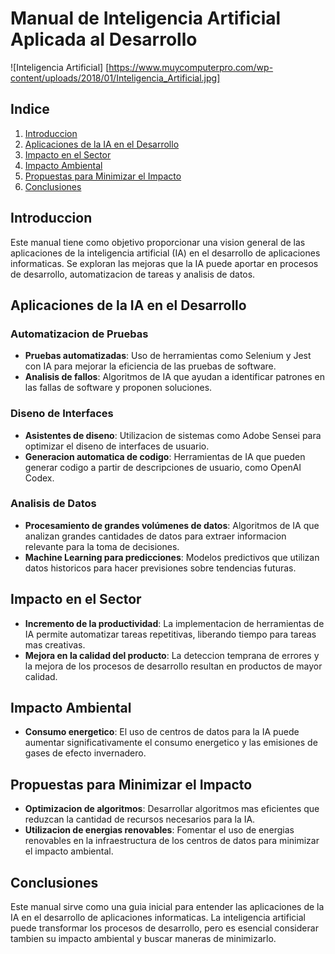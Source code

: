 # Manual de Inteligencia Artificial Aplicada al Desarrollo
![Inteligencia Artificial] [https://www.muycomputerpro.com/wp-content/uploads/2018/01/Inteligencia_Artificial.jpg]

## Indice
1. [Introduccion](#introduccion)
2. [Aplicaciones de la IA en el Desarrollo](#aplicaciones-de-la-ia-en-el-desarrollo)
3. [Impacto en el Sector](#impacto-en-el-sector)
4. [Impacto Ambiental](#impacto-ambiental)
5. [Propuestas para Minimizar el Impacto](#propuestas-para-minimizar-el-impacto)
6. [Conclusiones](#conclusiones)


## Introduccion
Este manual tiene como objetivo proporcionar una vision general de las aplicaciones de la inteligencia artificial (IA) en el desarrollo de aplicaciones informaticas. Se exploran las mejoras que la IA puede aportar en procesos de desarrollo, automatizacion de tareas y analisis de datos.


## Aplicaciones de la IA en el Desarrollo
### Automatizacion de Pruebas
- **Pruebas automatizadas**: Uso de herramientas como Selenium y Jest con IA para mejorar la eficiencia de las pruebas de software.
- **Analisis de fallos**: Algoritmos de IA que ayudan a identificar patrones en las fallas de software y proponen soluciones.


### Diseno de Interfaces
- **Asistentes de diseno**: Utilizacion de sistemas como Adobe Sensei para optimizar el diseno de interfaces de usuario.
- **Generacion automatica de codigo**: Herramientas de IA que pueden generar codigo a partir de descripciones de usuario, como OpenAI Codex.


### Analisis de Datos
- **Procesamiento de grandes volúmenes de datos**: Algoritmos de IA que analizan grandes cantidades de datos para extraer informacion relevante para la toma de decisiones.
- **Machine Learning para predicciones**: Modelos predictivos que utilizan datos historicos para hacer previsiones sobre tendencias futuras.


## Impacto en el Sector
- **Incremento de la productividad**: La implementacion de herramientas de IA permite automatizar tareas repetitivas, liberando tiempo para tareas mas creativas.
- **Mejora en la calidad del producto**: La deteccion temprana de errores y la mejora de los procesos de desarrollo resultan en productos de mayor calidad.


## Impacto Ambiental
- **Consumo energetico**: El uso de centros de datos para la IA puede aumentar significativamente el consumo energetico y las emisiones de gases de efecto invernadero.


## Propuestas para Minimizar el Impacto
- **Optimizacion de algoritmos**: Desarrollar algoritmos mas eficientes que reduzcan la cantidad de recursos necesarios para la IA.
- **Utilizacion de energias renovables**: Fomentar el uso de energias renovables en la infraestructura de los centros de datos para minimizar el impacto ambiental.


## Conclusiones
Este manual sirve como una guia inicial para entender las aplicaciones de la IA en el desarrollo de aplicaciones informaticas. La inteligencia artificial puede transformar los procesos de desarrollo, pero es esencial considerar tambien su impacto ambiental y buscar maneras de minimizarlo.
